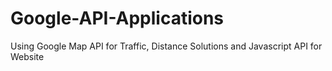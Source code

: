 # Google-API-Applications
Using Google Map API for Traffic, Distance Solutions and Javascript API for Website




